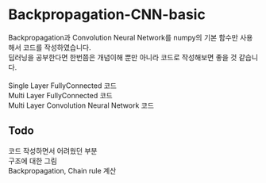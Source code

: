 # Backpropagation-CNN-basic

Backpropagation과 Convolution Neural Network를 numpy의 기본 함수만 사용해서 코드를 작성하였습니다.<br>
딥러닝을 공부한다면 한번쯤은 개념이해 뿐만 아니라 코드로 작성해보면 좋을 것 같습니다.<br>
<br>
Single Layer FullyConnected 코드<br>
Multi Layer FullyConnected 코드<br>
Multi Layer Convolution Neural Network 코드<br>

## Todo
코드 작성하면서 어려웠던 부분<br>
구조에 대한 그림<br>
Backpropagation, Chain rule 계산<br>
